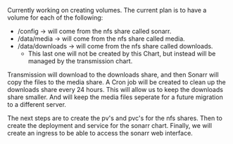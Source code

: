 Currently working on creating volumes. The current plan is to have a volume for each of the following:
- /config -> will come from the nfs share called sonarr.
- /data/media -> will come from the nfs share called media.
- /data/downloads -> will come from the nfs share called downloads.
    - This last one will not be created by this Chart, but instead will be managed by the transmission chart.

Transmission will download to the downloads share, and then Sonarr will copy the files to the media share.
A Cron job will be created to clean up the downloads share every 24 hours.
This will allow us to keep the downloads share smaller. And will keep the media files seperate for a future migration to a different server.

The next steps are to create the pv's and pvc's for the nfs shares.
Then to create the deployment and service for the sonarr chart.
Finally, we will create an ingress to be able to access the sonarr web interface.
